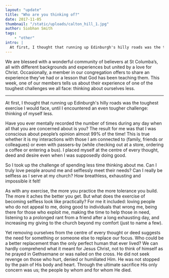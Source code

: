 ```yaml
---
layout: "update"
title: "Who are you thinking of?"
date: 2017-11-05
thumbnail: "/static/uploads/calton_hill_1.jpg"
author: Siobhan Smith
tags: 
    - "other"
intro: |
  At first, I thought that running up Edinburgh's hilly roads was the toughest exercise I would face, until I encountered an even tougher challenge: thinking of myself less.
---
```

We are blessed with a wonderful community of believers at St Columba’s, all with different backgrounds and experiences but united by a love for Christ.
Occasionally, a member in our congregation offers to share an experience they’ve had or a lesson that God has been teaching them.
This week, one of our members tells us about their experience of one of the toughest challenges we all face: thinking about ourselves less.

<hr>

At first, I thought that running up Edinburgh's hilly roads was the toughest exercise I would face, until I encountered an even tougher challenge: thinking of myself less.

Have you ever mentally recorded the number of times during any day when all that you are concerned about is you?
The result for me was that I was conscious about people’s opinion almost 99% of the time!
This is true whether it is my interactions with those I am connected to (family, friends or colleagues) or even with passers-by (while checking out at a store, ordering a coffee or entering a bus).
I placed myself at the centre of every thought, deed and desire even when I was supposedly doing good.

So I took up the challenge of spending less time thinking about me.
Can I truly love people around me and selflessly meet their needs?
Can I really be selfless as I serve at my church?
How breathless, exhausting and impossible it felt!

As with any exercise, the more you practice the more tolerance you build.
The more it aches the better you get.
But what does the exercise of becoming selfless look like practically?
For me it included: loving people who do not appeal to me, doing good to individuals that wrong me, being there for those who exploit me, making the time to help those in need, listening to a prolonged rant from a friend after a long exhausting day, and increasing my giving to the church beyond my comfort (just to name a few).

Yet removing ourselves from the centre of every thought or deed suggests the need for something or someone else to replace our focus.
Who could be a better replacement than the only perfect human that ever lived?
We can hardly comprehend what it meant for Jesus Christ, not to think of himself as he prayed in Gethsemane or was nailed on the cross.
He did not seek revenge on those who hurt, denied or humiliated Him.
He was not stopped by the pain of His body and heart.
Through the ultimate sacrifice His only concern was us; the people by whom and for whom He died.
